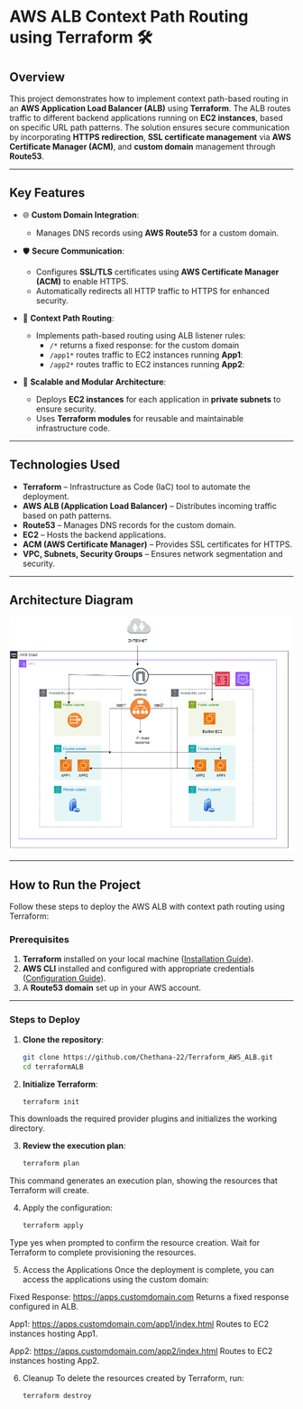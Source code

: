 # **AWS ALB Context Path Routing using Terraform** 🛠️

## **Overview**
This project demonstrates how to implement context path-based routing in an **AWS Application Load Balancer (ALB)** using **Terraform**. The ALB routes traffic to different backend applications running on **EC2 instances**, based on specific URL path patterns. The solution ensures secure communication by incorporating **HTTPS redirection**, **SSL certificate management** via **AWS Certificate Manager (ACM)**, and **custom domain** management through **Route53**.

---

## **Key Features**
- 🌐 **Custom Domain Integration**:  
  - Manages DNS records using **AWS Route53** for a custom domain.  

- 🛡️ **Secure Communication**:  
  - Configures **SSL/TLS** certificates using **AWS Certificate Manager (ACM)** to enable HTTPS.  
  - Automatically redirects all HTTP traffic to HTTPS for enhanced security.

- 📂 **Context Path Routing**:  
  - Implements path-based routing using ALB listener rules:
    - `/*` returns a fixed response: for the custom domain 
    - `/app1*` routes traffic to EC2 instances running **App1**:    
    - `/app2*` routes traffic to EC2 instances running **App2**:  

- 🔧 **Scalable and Modular Architecture**:  
  - Deploys **EC2 instances** for each application in **private subnets** to ensure security.  
  - Uses **Terraform modules** for reusable and maintainable infrastructure code.

---

## **Technologies Used**
- **Terraform** – Infrastructure as Code (IaC) tool to automate the deployment.
- **AWS ALB (Application Load Balancer)** – Distributes incoming traffic based on path patterns.
- **Route53** – Manages DNS records for the custom domain.
- **EC2** – Hosts the backend applications.
- **ACM (AWS Certificate Manager)** – Provides SSL certificates for HTTPS.
- **VPC, Subnets, Security Groups** – Ensures network segmentation and security.

---

## **Architecture Diagram**
![Architecture image](image.png)

---

## **How to Run the Project**

Follow these steps to deploy the AWS ALB with context path routing using Terraform:

### **Prerequisites**
1. **Terraform** installed on your local machine ([Installation Guide](https://learn.hashicorp.com/tutorials/terraform/install-cli)).
2. **AWS CLI** installed and configured with appropriate credentials ([Configuration Guide](https://docs.aws.amazon.com/cli/latest/userguide/cli-configure-quickstart.html)).
3. A **Route53 domain** set up in your AWS account.

---

### **Steps to Deploy**

1. **Clone the repository**:
   ```bash
   git clone https://github.com/Chethana-22/Terraform_AWS_ALB.git
   cd terraformALB

2. **Initialize Terraform**:
   ```bash
   terraform init

This downloads the required provider plugins and initializes the working directory.

3. **Review the execution plan**:
   ```bash
   terraform plan

This command generates an execution plan, showing the resources that Terraform will create.

4. Apply the configuration:
   ```bash
   terraform apply

Type yes when prompted to confirm the resource creation.
Wait for Terraform to complete provisioning the resources.

5. Access the Applications
Once the deployment is complete, you can access the applications using the custom domain:

Fixed Response:
https://apps.customdomain.com
Returns a fixed response configured in ALB.

App1:
https://apps.customdomain.com/app1/index.html
Routes to EC2 instances hosting App1.

App2:
https://apps.customdomain.com/app2/index.html
Routes to EC2 instances hosting App2.

6. Cleanup
To delete the resources created by Terraform, run:
   ```bash
   terraform destroy